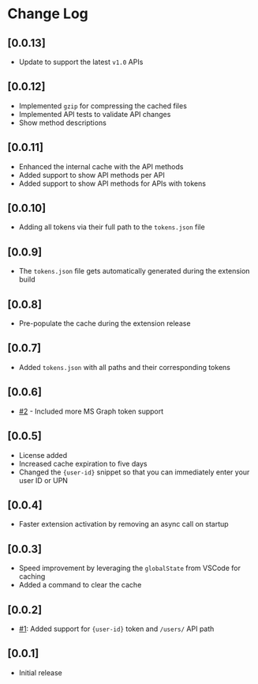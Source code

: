 # Change Log

## [0.0.13]

- Update to support the latest `v1.0` APIs

## [0.0.12]

- Implemented `gzip` for compressing the cached files
- Implemented API tests to validate API changes
- Show method descriptions

## [0.0.11]

- Enhanced the internal cache with the API methods
- Added support to show API methods per API
- Added support to show API methods for APIs with tokens

## [0.0.10]

- Adding all tokens via their full path to the `tokens.json` file

## [0.0.9]

- The `tokens.json` file gets automatically generated during the extension build

## [0.0.8]

- Pre-populate the cache during the extension release

## [0.0.7]

- Added `tokens.json` with all paths and their corresponding tokens

## [0.0.6]

- [#2](https://github.com/estruyf/vscode-msgraph-autocomplete/issues/2) - Included more MS Graph token support

## [0.0.5]

- License added
- Increased cache expiration to five days
- Changed the `{user-id}` snippet so that you can immediately enter your user ID or UPN

## [0.0.4]

- Faster extension activation by removing an async call on startup

## [0.0.3]

- Speed improvement by leveraging the `globalState` from VSCode for caching
- Added a command to clear the cache

## [0.0.2]

- [#1](https://github.com/estruyf/vscode-msgraph-autocomplete/issues/1): Added support for `{user-id}` token and `/users/` API path

## [0.0.1]

- Initial release